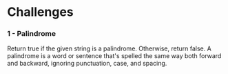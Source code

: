 # Challenges

### 1 - Palindrome
Return true if the given string is a palindrome. Otherwise, return false.
A palindrome is a word or sentence that's spelled the same way both forward and backward, ignoring punctuation, case, and spacing.
